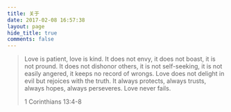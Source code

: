 ```yaml
---
title: 关于
date: 2017-02-08 16:57:38
layout: page
hide_title: true
comments: false
---
```


> Love is patient, love is kind.
> It does not envy, it does not boast, it is not pround.
> It does not dishonor others, it is not self-seeking,
> it is not easily angered, it keeps no record of wrongs.
> Love does not delight in evil but rejoices with the truth.
> It always protects, always trusts, always hopes, always perseveres.
> Love never fails.
> 
> 1 Corinthians 13:4-8

